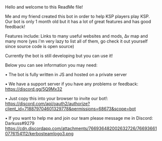 Hello and welcome to this ReadMe file!

Me and my friend created this bot in order to help KSP players play KSP. Our bot is only 1 month old but it has a lot of great features and has good feedback!

Features include: Links to many useful websites and mods, ∆v map and many more (yes i'm very lazy to list all of them, go check it out yourself since source code is open source)

Currently the bot is still developing but you can use it!

Below you can see information you may need:

• The bot is fully written in JS and hosted on a private server

• We have a support server if you have any problems or feedback: https://discord.gg/5Q9Mx32

• Just copy this into your browser to invite our bot!: https://discord.com/api/oauth2/authorize?client_id=718879704601329778&permissions=68673&scope=bot

• If you want to help me and join our team please message me in Discord: Darkuss#9279
https://cdn.discordapp.com/attachments/766936482002632726/766936610776154112/kerbosteamlogo3.png
